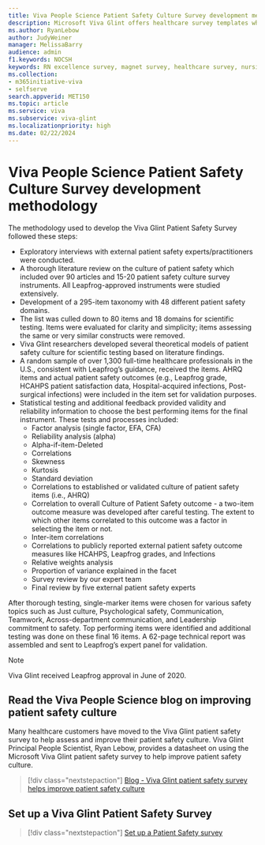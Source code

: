 ```yaml
---
title: Viva People Science Patient Safety Culture Survey development methodology
description: Microsoft Viva Glint offers healthcare survey templates which identify risks and opportunities in patient safety culture.
ms.author: RyanLebow
author: JudyWeiner
manager: MelissaBarry
audience: admin
f1.keywords: NOCSH
keywords: RN excellence survey, magnet survey, healthcare survey, nursing survey, safety culture blog 
ms.collection:  
- m365initiative-viva
- selfserve 
search.appverid: MET150 
ms.topic: article
ms.service: viva
ms.subservice: viva-glint
ms.localizationpriority: high
ms.date: 02/22/2024
---
```


# Viva People Science Patient Safety Culture Survey development methodology

The methodology used to develop the Viva Glint Patient Safety Survey followed these steps:

- Exploratory interviews with external patient safety experts/practitioners were conducted.
- A thorough literature review on the culture of patient safety which included over 90 articles and 15-20 patient safety culture survey instruments. All Leapfrog-approved instruments were studied extensively.
- Development of a 295-item taxonomy with 48 different patient safety domains.
- The list was culled down to 80 items and 18 domains for scientific testing. Items were evaluated for clarity and simplicity; items assessing the same or very similar constructs were removed.
- Viva Glint researchers developed several theoretical models of patient safety culture for scientific testing based on literature findings.
- A random sample of over 1,300 full-time healthcare professionals in the U.S., consistent with Leapfrog’s guidance, received the items. AHRQ items and actual patient safety outcomes (e.g., Leapfrog grade, HCAHPS patient satisfaction data, Hospital-acquired infections, Post-surgical infections) were included in the item set for validation purposes.
- Statistical testing and additional feedback provided validity and reliability information to choose the best performing items for the final instrument. These tests and processes included:
  - Factor analysis (single factor, EFA, CFA)
  - Reliability analysis (alpha)
  - Alpha-if-item-Deleted
  - Correlations
  - Skewness
  - Kurtosis
  - Standard deviation
  - Correlations to established or validated culture of patient safety items (i.e., AHRQ)
  - Correlation to overall Culture of Patient Safety outcome - a two-item outcome measure was developed after careful testing. The extent to which other items correlated to this outcome was a factor in selecting the item or not.
  - Inter-item correlations
  - Correlations to publicly reported external patient safety outcome measures like HCAHPS, Leapfrog grades, and Infections
  - Relative weights analysis
  - Proportion of variance explained in the facet
  - Survey review by our expert team
  - Final review by five external patient safety experts

After thorough testing, single-marker items were chosen for various safety topics such as Just culture, Psychological safety, Communication, Teamwork, Across-department communication, and Leadership commitment to safety. Top performing items were identified and additional testing was done on these final 16 items. A 62-page technical report was assembled and sent to Leapfrog’s expert panel for validation.

> [!NOTE]
> Viva Glint received Leapfrog approval in June of 2020.

## Read the Viva People Science blog on improving patient safety culture

Many healthcare customers have moved to the Viva Glint patient safety survey to help assess and improve their patient safety culture. Viva Glint Principal People Scientist, Ryan Lebow, provides a datasheet on using the Microsoft Viva Glint patient safety survey to help improve patient safety culture.

> [!div class="nextstepaction"]
> [Blog - Viva Glint patient safety survey helps improve patient safety culture](https://techcommunity.microsoft.com/t5/viva-glint-blog/use-the-microsoft-viva-glint-patient-safety-survey-to-help/ba-p/3931710)

## Set up a Viva Glint Patient Safety Survey

> [!div class="nextstepaction"]
> [Set up a Patient Safety survey](../../glint/setup/patient-safety-survey.md)
